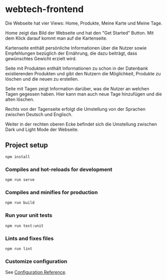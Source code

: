 # webtech-frontend
Die Webseite hat vier Views: Home, Produkte, Meine Karte und Meine Tage.

Home zeigt das Bild der Webseite und hat den "Get Started" Button. Mit dem Klick darauf kommt man auf die Kartenseite. 

Kartenseite enthält persönliche Informationen über die Nutzer sowie Empfehlungen bezüglich der Ernährung, die dazu beiträgt, dass gewünschtes Gewicht erzielt wird.

Seite mit Produkten enthält Informationen zu schon in der Datenbank existierenden Produkten und gibt den Nutzern die Möglichkeit, Produkte zu löschen und die neuen zu erstellen.

Seite mit Tagen zeigt Information darüber, was die Nutzer an welchen Tagen gegessen haben. Hier kann man auch neue Tage hinzufügen und die alten löschen.

Rechts von der Tagenseite erfolgt die Umstellung von der Sprachen zwischen Deutsch und Englisch.

Weiter in der rechten oberen Ecke befindet sich die Umstellung zwischen Dark und Light Mode der Webseite.

## Project setup
```
npm install
```

### Compiles and hot-reloads for development
```
npm run serve
```

### Compiles and minifies for production
```
npm run build
```

### Run your unit tests
```
npm run test:unit
```

### Lints and fixes files
```
npm run lint
```

### Customize configuration
See [Configuration Reference](https://cli.vuejs.org/config/).
